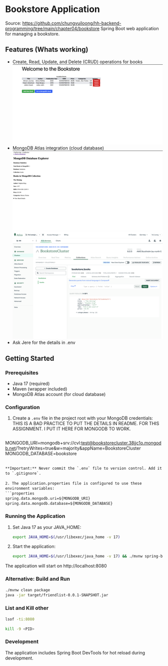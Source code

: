 # Bookstore Application
Source: https://github.com/chungvuiloong/hh-backend-programming/tree/main/chapter04/bookstore
Spring Boot web application for managing a bookstore.


## Features (Whats working)
- Create, Read, Update, and Delete (CRUD) operations for books
![alt text](image-1.png)
- MongoDB Atlas integration (cloud database)
![alt text](image.png)
![alt text](image_copy.png)
- Ask Jere for the details in .env

## Getting Started

### Prerequisites
- Java 17 (required)
- Maven (wrapper included)
- MongoDB Atlas account (for cloud database)



### Configuration

1. Create a `.env` file in the project root with your MongoDB credentials: THIS IS A BAD PRACTICE TO PUT THE DETAILS IN README. FOR THIS ASSIGNMENT. I PUT IT HERE FOR MONGODB TO WORK.
   ```
MONGODB_URI=mongodb+srv://cvl:test@bookstorecluster.38jjc1o.mongodb.net/?retryWrites=true&w=majority&appName=BookstoreCluster
MONGODB_DATABASE=bookstore
   ```

   **Important:** Never commit the `.env` file to version control. Add it to `.gitignore`.

2. The application.properties file is configured to use these environment variables:
   ```properties
   spring.data.mongodb.uri=${MONGODB_URI}
   spring.data.mongodb.database=${MONGODB_DATABASE}
   ```

### Running the Application

1. Set Java 17 as your JAVA_HOME:
   ```bash
   export JAVA_HOME=$(/usr/libexec/java_home -v 17)
   ```

2. Start the application:
   ```bash
   export JAVA_HOME=$(/usr/libexec/java_home -v 17) && ./mvnw spring-boot:run
   ```

The application will start on http://localhost:8080

### Alternative: Build and Run

```bash
./mvnw clean package
java -jar target/friendlist-0.0.1-SNAPSHOT.jar
```

### List and Kill other 
```bash
lsof -ti:8080
```

```bash
kill -9 <PID>
```

### Development

The application includes Spring Boot DevTools for hot reload during development.